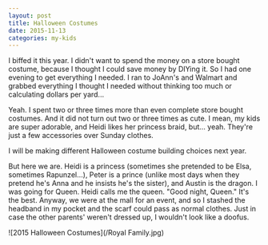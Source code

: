 ```yaml
---
layout: post
title: Halloween Costumes
date: 2015-11-13
categories: my-kids
---
```


I biffed it this year.  I didn't want to spend the money on a store bought
costume, because I thought I could save money by DIYing it. So I had one evening
to get everything I needed.  I ran to JoAnn's and Walmart and grabbed everything
I thought I needed without thinking too much or calculating dollars per yard...

Yeah.  I spent two or three times more than even complete store bought costumes.
And it did not turn out two or three times as cute. I mean, my kids are super
adorable, and Heidi likes her princess braid, but... yeah.  They're just a few accessories
over Sunday clothes.

I will be making different Halloween costume building choices next year.

But here we are.  Heidi is a princess (sometimes she pretended to be Elsa, sometimes
  Rapunzel...), Peter is a prince (unlike most days when they pretend he's Anna
  and he insists he's the sister), and Austin is the dragon.  I was going for Queen.
  Heidi calls me the queen. "Good night, Queen."  It's the best. Anyway, we were
  at the mall for an event, and so I stashed the headband in my pocket and the scarf
  could pass as normal clothes.  Just in case the other parents' weren't dressed
  up, I wouldn't look like a doofus.

![2015 Halloween Costumes](/Royal Family.jpg)
